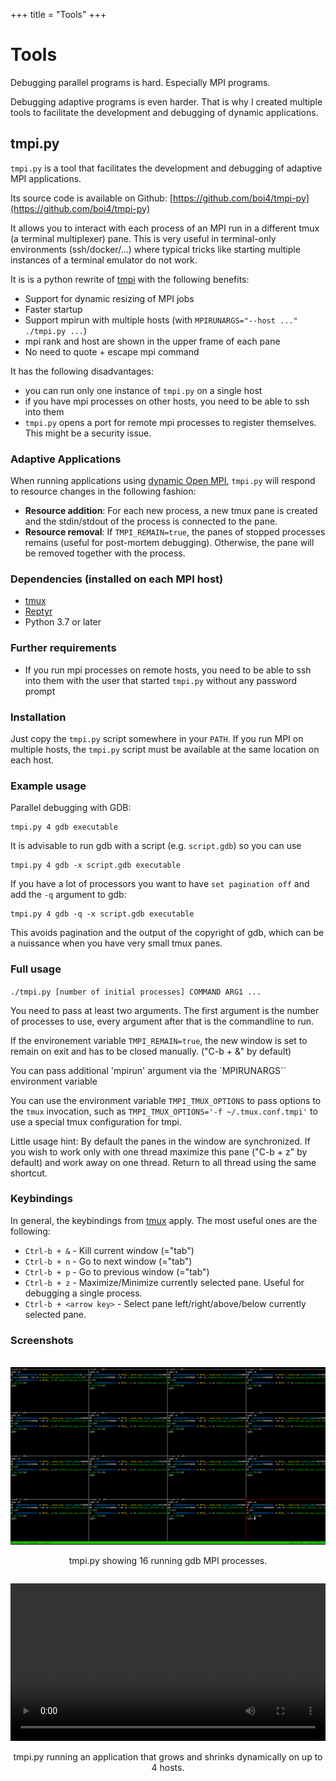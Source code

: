 +++
title = "Tools"
+++
# Tools


Debugging parallel programs is hard. Especially MPI programs.

Debugging adaptive programs is even harder. That is why I created multiple tools to facilitate the development and debugging of dynamic applications.

## tmpi.py

`tmpi.py` is a tool that facilitates the development and debugging of adaptive MPI applications.

Its source code is available on Github: [https://github.com/boi4/tmpi-py](https://github.com/boi4/tmpi-py)

It allows you to interact with each process of an MPI run in a different tmux (a terminal multiplexer) pane.
This is very useful in terminal-only environments (ssh/docker/...) where typical tricks like starting multiple instances of a terminal emulator do not work.

It is is a python rewrite of [tmpi](https://github.com/Azrael3000/tmpi) with the following benefits:

* Support for dynamic resizing of MPI jobs
* Faster startup
* Support mpirun with multiple hosts (with `MPIRUNARGS="--host ..." ./tmpi.py ...`)
* mpi rank and host are shown in the upper frame of each pane
* No need to quote + escape mpi command

It has the following disadvantages:

* you can run only one instance of `tmpi.py` on a single host
* if you have mpi processes on other hosts, you need to be able to ssh into them
* `tmpi.py` opens a port for remote mpi processes to register themselves. This might be a security issue.


### Adaptive Applications

When running applications using [dynamic Open MPI](@/open-mpi/_index.md), `tmpi.py` will respond to resource changes in the following fashion:

* **Resource addition**: For each new process, a new tmux pane is created and the stdin/stdout of the process is connected to the pane.
* **Resource removal**: If `TMPI_REMAIN=true`, the panes of stopped processes remains (useful for post-mortem debugging). Otherwise, the pane will be removed together with the process.

### Dependencies (installed on each MPI host)
- [tmux](https://github.com/tmux/tmux/wiki)
- [Reptyr](https://github.com/nelhage/reptyr)
- Python 3.7 or later

### Further requirements
- If you run mpi processes on remote hosts, you need to be able to ssh into them with the user that started `tmpi.py` without any password prompt

### Installation
Just copy the `tmpi.py` script somewhere in your `PATH`.
If you run MPI on multiple hosts, the `tmpi.py` script must be available at the same location on each host.

### Example usage

Parallel debugging with GDB:
```
tmpi.py 4 gdb executable
```

It is advisable to run gdb with a script (e.g. `script.gdb`) so you can use
```
tmpi.py 4 gdb -x script.gdb executable
```

If you have a lot of processors you want to have `set pagination off` and add the `-q` argument to gdb:
```
tmpi.py 4 gdb -q -x script.gdb executable
```
This avoids pagination and the output of the copyright of gdb, which can be a nuissance when you have very small tmux panes.

### Full usage

`./tmpi.py [number of initial processes] COMMAND ARG1 ...`

You need to pass at least two arguments.
The first argument is the number of processes to use, every argument after that is the commandline to run.

If the environement variable `TMPI_REMAIN=true`, the new window is set to remain on exit and has to be closed manually. ("C-b + &" by default)

You can pass additional 'mpirun' argument via the `MPIRUNARGS`` environment variable

You can use the environment variable `TMPI_TMUX_OPTIONS` to pass options to the `tmux` invocation,
  such as `TMPI_TMUX_OPTIONS='-f ~/.tmux.conf.tmpi'` to use a special tmux configuration for tmpi.

Little usage hint: By default the panes in the window are synchronized. If you wish to work only with one thread maximize this pane ("C-b + z" by default) and work away on one thread. Return to all thread using the same shortcut.


### Keybindings

In general, the keybindings from [tmux](https://github.com/tmux/tmux/wiki) apply. The most useful ones are the following:

* `Ctrl-b + &` - Kill current window (="tab")
* `Ctrl-b + n` - Go to next window (="tab")
* `Ctrl-b + p` - Go to previous window (="tab")
* `Ctrl-b + z` - Maximize/Minimize currently selected pane. Useful for debugging a single process.
* `Ctrl-b + <arrow key>` - Select pane left/right/above/below currently selected pane.


### Screenshots


<br/>
<a href="./tmpi_debug_example.png" target="_blank">
<img class="img-fluid rounded mx-auto" src="./tmpi_debug_example.png">
</a>
<figcaption class="figure-caption" style="text-align: center; margin-bottom: 2em; margin-top: 1em">
    tmpi.py showing 16 running gdb MPI processes.
</figcaption>

<div class="embed-responsive embed-responsive-16by9">
    <video class="embed-responsive" controls width="100%">
        <source src="./tmpi_add_sub_example.mp4" type="video/mp4">
        Video Placeholder
    </video>
</div>
<figcaption class="figure-caption" style="text-align: center; margin-bottom: 2em; margin-top: 1em">
    tmpi.py running an application that grows and shrinks dynamically on up to 4 hosts.
</figcaption>
